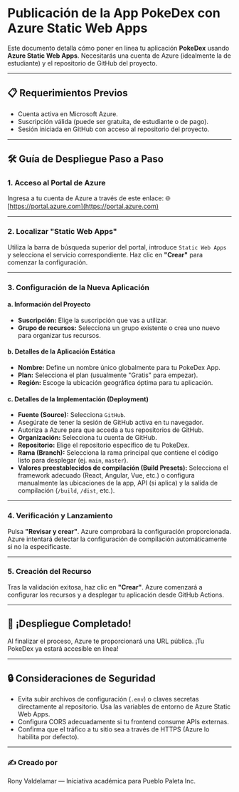 # Publicación de la App PokeDex con Azure Static Web Apps

Este documento detalla cómo poner en línea tu aplicación **PokeDex** usando **Azure Static Web Apps**. Necesitarás una cuenta de Azure (idealmente la de estudiante) y el repositorio de GitHub del proyecto.

---

## 📋 Requerimientos Previos

-   Cuenta activa en Microsoft Azure.
-   Suscripción válida (puede ser gratuita, de estudiante o de pago).
-   Sesión iniciada en GitHub con acceso al repositorio del proyecto.

---

## 🛠️ Guía de Despliegue Paso a Paso

### 1. Acceso al Portal de Azure

Ingresa a tu cuenta de Azure a través de este enlace:
🌐 [https://portal.azure.com](https://portal.azure.com)

---

### 2. Localizar "Static Web Apps"

Utiliza la barra de búsqueda superior del portal, introduce `Static Web Apps` y selecciona el servicio correspondiente.
Haz clic en **"Crear"** para comenzar la configuración.

---

### 3. Configuración de la Nueva Aplicación

#### a. Información del Proyecto

-   **Suscripción:** Elige la suscripción que vas a utilizar.
-   **Grupo de recursos:** Selecciona un grupo existente o crea uno nuevo para organizar tus recursos.

#### b. Detalles de la Aplicación Estática

-   **Nombre:** Define un nombre único globalmente para tu PokeDex App.
-   **Plan:** Selecciona el plan (usualmente "Gratis" para empezar).
-   **Región:** Escoge la ubicación geográfica óptima para tu aplicación.

#### c. Detalles de la Implementación (Deployment)

-   **Fuente (Source):** Selecciona `GitHub`.
-   Asegúrate de tener la sesión de GitHub activa en tu navegador.
-   Autoriza a Azure para que acceda a tus repositorios de GitHub.
-   **Organización:** Selecciona tu cuenta de GitHub.
-   **Repositorio:** Elige el repositorio específico de tu PokeDex.
-   **Rama (Branch):** Selecciona la rama principal que contiene el código listo para desplegar (ej. `main`, `master`).
-   **Valores preestablecidos de compilación (Build Presets):** Selecciona el framework adecuado (React, Angular, Vue, etc.) o configura manualmente las ubicaciones de la app, API (si aplica) y la salida de compilación (`/build`, `/dist`, etc.).

---

### 4. Verificación y Lanzamiento

Pulsa **"Revisar y crear"**. Azure comprobará la configuración proporcionada.
Azure intentará detectar la configuración de compilación automáticamente si no la especificaste.

---

### 5. Creación del Recurso

Tras la validación exitosa, haz clic en **"Crear"**.
Azure comenzará a configurar los recursos y a desplegar tu aplicación desde GitHub Actions.

---

## 🎉 ¡Despliegue Completado!

Al finalizar el proceso, Azure te proporcionará una URL pública. ¡Tu PokeDex ya estará accesible en línea!

---

## 🔒 Consideraciones de Seguridad

-   Evita subir archivos de configuración (`.env`) o claves secretas directamente al repositorio. Usa las variables de entorno de Azure Static Web Apps.
-   Configura CORS adecuadamente si tu frontend consume APIs externas.
-   Confirma que el tráfico a tu sitio sea a través de HTTPS (Azure lo habilita por defecto).

---

### ✍️ Creado por

Rony Valdelamar — Iniciativa académica para Pueblo Paleta Inc.
